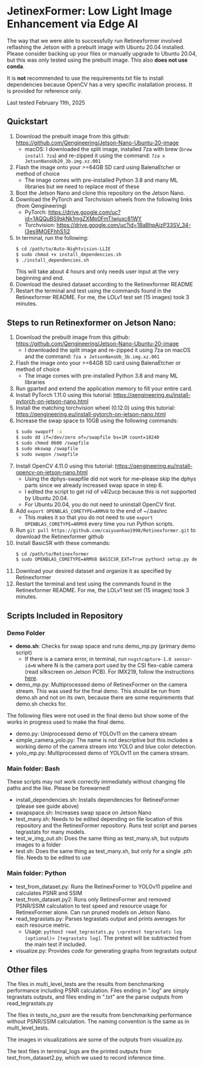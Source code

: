 # JetinexFormer: Low Light Image Enhancement via Edge AI

The way that we were able to successfully run Retinexformer involved reflashing the Jetson with a prebuilt image with Ubuntu 20.04 installed. Please consider backing up your files or manually upgrade to Ubuntu 20.04, but this was only tested using the prebuilt image. This also **does not use conda**. 

It is **not** recommended to use the requirements.txt file to install dependencies because OpenCV has a very specific installation process. It is provided for reference only.

Last tested February 11th, 2025

## Quickstart
1. Download the prebuilt image from this github: https://github.com/Qengineering/Jetson-Nano-Ubuntu-20-image
	- macOS: I downloaded the split image, installed 7za with brew (```brew install 7za```) and re-zipped it using the command: ```7za x JetsonNanoUb20_3b.img.xz.001```
2. Flash the image onto your >=64GB SD card using BalenaEtcher or method of choice
	- The image comes with pre-installed Python 3.8 and many ML libraries but we need to replace most of these
3. Boot the Jetson Nano and clone this repository on the Jetson Nano.
4. Download the PyTorch and Torchvision wheels from the following links (from Qengineering)
	- PyTorch: https://drive.google.com/uc?id=1AQQuBS9skNk1mgZXMp0FmTIwjuxc81WY
	- Torchvision: https://drive.google.com/uc?id=1BaBhpAizP33SV_34-l3es9MOEFhhS1i2
5. In terminal, run the following:
    ```bash
    $ cd /path/to/Auto-Nightvision-LLIE
    $ sudo chmod +x install_dependencies.sh
    $ ./install_dependencies.sh
    ```
    This will take about 4 hours and only needs user input at the very beginning and end.
6. Download the desired dataset according to the Retinexformer README
7. Restart the terminal and test using the commands found in the Retinexformer README. For me, the LOLv1 test set (15 images) took 3 minutes.

## Steps to run Retinexformer on Jetson Nano:
1. Download the prebuilt image from this github: https://github.com/Qengineering/Jetson-Nano-Ubuntu-20-image
	- I downloaded the split image and re-zipped it using 7za on macOS and the command: 
	```7za x JetsonNanoUb_3b.img.xz.001```
2. Flash the image onto your >=64GB SD card using BalenaEtcher or method of choice
	- The image comes with pre-installed Python 3.8 and many ML libraries
3. Run gparted and extend the application memory to fill your entire card.
4. Install PyTorch 1.11.0 using this tutorial: https://qengineering.eu/install-pytorch-on-jetson-nano.html
5. Install the matching torchvision wheel (0.12.0) using this tutorial: https://qengineering.eu/install-pytorch-on-jetson-nano.html
6. Increase the swap space to 10GB using the following commands:
    ```bash
    $ sudo swapoff -a
    $ sudo dd if=/dev/zero of=/swapfile bs=1M count=10240
    $ sudo chmod 0600 /swapfile
    $ sudo mkswap /swapfile
    $ sudo swapon /swapfile
    ```
7. Install OpenCV 4.11.0 using this tutorial: https://qengineering.eu/install-opencv-on-jetson-nano.html
	- Using the dphys-swapfile did not work for me–please skip the dphys parts since we already increased swap space in step 6.
	- I edited the script to get rid of v4l2ucp because this is not supported by Ubuntu 20.04.
    - For Ubuntu 20.04, you do not need to uninstall OpenCV first.
8. Add ```export OPENBLAS_CORETYPE=ARMV8``` to the end of ~/.bashrc
    - This makes it so that you do not need to use ```export OPENBLAS_CORETYPE=ARMV8``` every time you run Python scripts.
9. Run ```git pull https://github.com/caiyuanhao1998/Retinexformer.git``` to download the Retinexformer github
10. Install BasicSR with these commands: 
    ```bash
    $ cd /path/to/Retinexformer
    $ sudo OPENBLAS_CORETYPE=ARMV8 BASICSR_EXT=True python3 setup.py develop --no_cuda_ext
    ```
11. Download your desired dataset and organize it as specified by Retinexformer
12. Restart the terminal and test using the commands found in the Retinexformer README. For me, the LOLv1 test set (15 images) took 3 minutes.

## Scripts Included in Repository
### Demo Folder
- **demo.sh**: Checks for swap space and runs demo_mp.py (primary demo script)
    - If there is a camera error, in terminal, run ```nvgstcapture-1.0 sensor-id=N``` where N is the camera port used by the CSI flex-cable camera (read silkscreen on Jetson PCB). For IMX219, follow the instructions [here](https://github.com/pibiger-tech/picam-imx219).
- demo_mp.py: Multiprocessed demo of RetinexFormer on the camera stream. This was used for the final demo. This should be run from demo.sh and not on its own, because there are some requirements that demo.sh checks for.

The following files were not used in the final demo but show some of the works in progress used to make the final demo.
- demo.py: Uniprocessed demo of YOLOv11 on the camera stream
- simple_camera_yolo.py: The name is not descriptive but this includes a working demo of the camera stream into YOLO and blue color detection.
- yolo_mp.py: Multiprocessed demo of YOLOv11 on the camera stream.

### Main folder: Bash
These scripts may not work correctly immediately without changing file paths and the like. Please be forewarned!
- install_dependencies.sh: Installs dependencies for RetinexFormer (please see guide above)
- swapspace.sh: Increases swap space on Jetson Nano
- test_many.sh: Needs to be edited depending on file location of this repository and the RetinexFormer repository. Runs test script and parses tegrastats for many models.
- test_w_img_out.sh: Does the same thing as test_many.sh, but outputs images to a folder
- test.sh: Does the same thing as test_many.sh, but only for a single .pth file. Needs to be edited to use

### Main folder: Python
- test_from_dataset.py: Runs the RetinexFormer to YOLOv11 pipeline and calculates PSNR and SSIM
- test_from_dataset.py2: Runs only RetinexFormer and removed PSNR/SSIM calculation to test speed and resource usage for RetinexFormer alone. Can run pruned models on Jetson Nano.
- read_tegrastats.py: Parses tegrastats output and prints averages for each resource metric.  
    - Usage: ```python3 read_tegrastats.py \<pretest tegrastats log (optional)> [tegrastats log]```. The pretest will be subtracted from the main test if included.
- visualize.py: Provides code for generating graphs from tegrastats output

## Other files
The files in multi_level_tests are the results from benchmarking performance including PSNR calculation. Files ending in ".log" are simply tegrastats outputs, and files ending in ".txt" are the parse outputs from read_tegrastats.py

The files in tests_no_psnr are the results from benchmarking performance without PSNR/SSIM calculation. The naming convention is the same as in multi_level_tests.

The images in visualizations are some of the outputs from visualize.py.

The text files in terminal_logs are the printed outputs from test_from_dataset2.py, which we used to record inference time.
